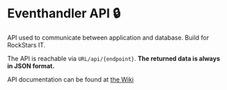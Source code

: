 # Eventhandler API :lock:
API used to communicate between application and database. Build for RockStars IT.

The API is reachable via ``URL/api/{endpoint}``. **The returned data is always in JSON format.**

API documentation can be found at [the Wiki](https://github.com/larsverp/eventhandler-api/wiki)
